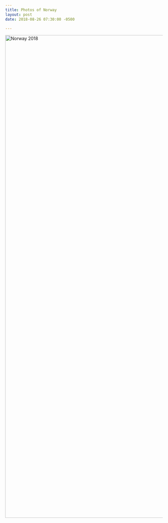 ```yaml
---
title: Photos of Norway
layout: post
date: 2018-08-26 07:30:00 -0500

---
```

<a data-flickr-embed="true"  href="https://www.flickr.com/gp/ianwhitney/VaAF80" title="Norway 2018"><img src="https://farm2.staticflickr.com/1857/42460272010_141fbc0a1a_k.jpg" width="2048" height="1536" alt="Norway 2018"></a><script async src="//embedr.flickr.com/assets/client-code.js" charset="utf-8"></script>
